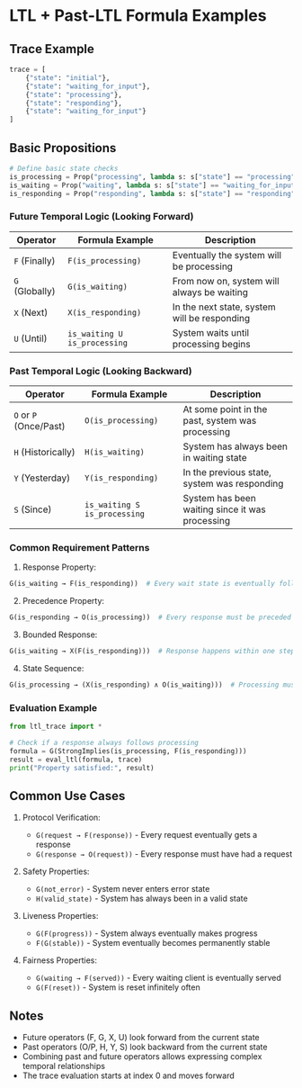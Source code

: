 # LTL + Past-LTL Formula Examples

## Trace Example
```python
trace = [
    {"state": "initial"},
    {"state": "waiting_for_input"},
    {"state": "processing"},
    {"state": "responding"},
    {"state": "waiting_for_input"}
]
```

## Basic Propositions
```python
# Define basic state checks
is_processing = Prop("processing", lambda s: s["state"] == "processing")
is_waiting = Prop("waiting", lambda s: s["state"] == "waiting_for_input")
is_responding = Prop("responding", lambda s: s["state"] == "responding")
```

### Future Temporal Logic (Looking Forward)
| Operator | Formula Example | Description |
|----------|----------------|-------------|
| `F` (Finally) | `F(is_processing)` | Eventually the system will be processing |
| `G` (Globally) | `G(is_waiting)` | From now on, system will always be waiting |
| `X` (Next) | `X(is_responding)` | In the next state, system will be responding |
| `U` (Until) | `is_waiting U is_processing` | System waits until processing begins |

### Past Temporal Logic (Looking Backward)
| Operator | Formula Example | Description |
|----------|----------------|-------------|
| `O` or `P` (Once/Past) | `O(is_processing)` | At some point in the past, system was processing |
| `H` (Historically) | `H(is_waiting)` | System has always been in waiting state |
| `Y` (Yesterday) | `Y(is_responding)` | In the previous state, system was responding |
| `S` (Since) | `is_waiting S is_processing` | System has been waiting since it was processing |

### Common Requirement Patterns

1. Response Property:
```python
G(is_waiting → F(is_responding))  # Every wait state is eventually followed by a response
```

2. Precedence Property:
```python
G(is_responding → O(is_processing))  # Every response must be preceded by processing
```

3. Bounded Response:
```python
G(is_waiting → X(F(is_responding)))  # Response happens within one step of waiting
```

4. State Sequence:
```python
G(is_processing → (X(is_responding) ∧ O(is_waiting)))  # Processing must be between waiting and responding
```

### Evaluation Example
```python
from ltl_trace import *

# Check if a response always follows processing
formula = G(StrongImplies(is_processing, F(is_responding)))
result = eval_ltl(formula, trace)
print("Property satisfied:", result)
```

## Common Use Cases

1. Protocol Verification:
   - `G(request → F(response))` - Every request eventually gets a response
   - `G(response → O(request))` - Every response must have had a request

2. Safety Properties:
   - `G(not_error)` - System never enters error state
   - `H(valid_state)` - System has always been in a valid state

3. Liveness Properties:
   - `G(F(progress))` - System always eventually makes progress
   - `F(G(stable))` - System eventually becomes permanently stable

4. Fairness Properties:
   - `G(waiting → F(served))` - Every waiting client is eventually served
   - `G(F(reset))` - System is reset infinitely often

## Notes
- Future operators (F, G, X, U) look forward from the current state
- Past operators (O/P, H, Y, S) look backward from the current state
- Combining past and future operators allows expressing complex temporal relationships
- The trace evaluation starts at index 0 and moves forward
